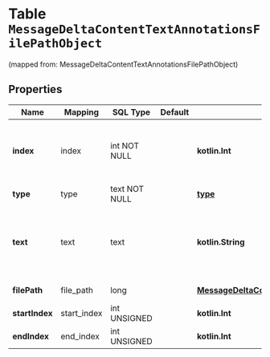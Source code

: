 
# Table `MessageDeltaContentTextAnnotationsFilePathObject`
(mapped from: MessageDeltaContentTextAnnotationsFilePathObject)

## Properties
Name | Mapping | SQL Type | Default | Type | Description | Notes
---- | ------- | -------- | ------- | ---- | ----------- | -----
**index** | index | int NOT NULL |  | **kotlin.Int** | The index of the annotation in the text content part. | 
**type** | type | text NOT NULL |  | [**type**](#Type) | Always &#x60;file_path&#x60;. | 
**text** | text | text |  | **kotlin.String** | The text in the message content that needs to be replaced. |  [optional]
**filePath** | file_path | long |  | [**MessageDeltaContentTextAnnotationsFilePathObjectFilePath**](MessageDeltaContentTextAnnotationsFilePathObjectFilePath.md) |  |  [optional] [foreignkey]
**startIndex** | start_index | int UNSIGNED |  | **kotlin.Int** |  |  [optional]
**endIndex** | end_index | int UNSIGNED |  | **kotlin.Int** |  |  [optional]








